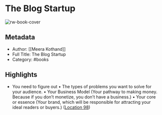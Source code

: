 # The Blog Startup

![rw-book-cover](https://images-na.ssl-images-amazon.com/images/I/41eT%2BYOVx-L._SL200_.jpg)

## Metadata
- Author: [[Meera Kothand]]
- Full Title: The Blog Startup
- Category: #books

## Highlights
- You need to figure out • The types of problems you want to solve for your audience. • Your Business Model (Your pathway to making money. Because if you don’t monetize, you don’t have a business.) • Your core or essence (Your brand, which will be responsible for attracting your ideal readers or buyers.) ([Location 98](https://readwise.io/to_kindle?action=open&asin=B083ZP3PKF&location=98))
